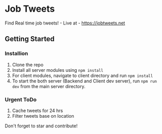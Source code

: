 # Job Tweets
Find Real time job tweets! - Live at - https://jobtweets.net

## Getting Started

### Installion
1. Clone the repo
2. Install all server modules using `npm install`
3. For client modules, navigate to client directory and run `npm install`
4. To start the both server (Backend and Client dev server), run `npm run dev` from the main server directory. 

### Urgent ToDo

1. Cache tweets for 24 hrs 
2. Filter tweets base on location

Don't forget to star and contribute!

